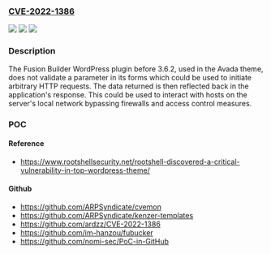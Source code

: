 ### [CVE-2022-1386](https://cve.mitre.org/cgi-bin/cvename.cgi?name=CVE-2022-1386)
![](https://img.shields.io/static/v1?label=Product&message=Fusion%20Builder&color=blue)
![](https://img.shields.io/static/v1?label=Version&message=3.6.2%3C%203.6.2%20&color=brighgreen)
![](https://img.shields.io/static/v1?label=Vulnerability&message=CWE-918%20Server-Side%20Request%20Forgery%20(SSRF)&color=brighgreen)

### Description

The Fusion Builder WordPress plugin before 3.6.2, used in the Avada theme, does not validate a parameter in its forms which could be used to initiate arbitrary HTTP requests. The data returned is then reflected back in the application's response. This could be used to interact with hosts on the server's local network bypassing firewalls and access control measures.

### POC

#### Reference
- https://www.rootshellsecurity.net/rootshell-discovered-a-critical-vulnerability-in-top-wordpress-theme/

#### Github
- https://github.com/ARPSyndicate/cvemon
- https://github.com/ARPSyndicate/kenzer-templates
- https://github.com/ardzz/CVE-2022-1386
- https://github.com/im-hanzou/fubucker
- https://github.com/nomi-sec/PoC-in-GitHub

